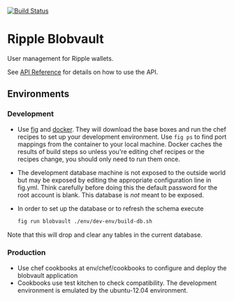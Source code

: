 [![Build Status](https://travis-ci.org/rook2pawn/ripple-blobvault.svg?branch=master)](https://travis-ci.org/rook2pawn/ripple-blobvault)

# Ripple Blobvault

User management for Ripple wallets.

See [API Reference](http://docs.blobvaultv1.apiary.io/) for details on how to use the API.

## Environments

### Development

* Use [fig](http://orchardup.github.io/fig/) and [docker](https://www.docker.io/). They
  will download the base boxes and run the chef   recipes to set up your development
  environment. Use `fig ps` to find port mappings from the container to your local
  machine. Docker caches the results of build steps so unless you're editing chef
  recipes or the recipes change, you should only need to run them once.

* The development database machine is not exposed to the outside world but may be exposed
  by editing the appropriate configuration line in fig.yml. Think carefully before doing this
  the default password for the root account is blank. This database is *not* meant to be exposed.

* In order to set up the database or to refresh the schema execute

  ```bash
  fig run blobvault ./env/dev-env/build-db.sh
  ```

Note that this will drop and clear any tables in the current database.

### Production

* Use chef cookbooks at env/chef/cookbooks to configure and deploy the blobvault application
* Cookbooks use test kitchen to check compatibility. The development environment is emulated by
  the ubuntu-12.04 environment.
